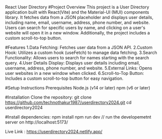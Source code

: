 React User Directory
#Project Overview
This project is a User Directory application built with React(Vite) and the Material-UI (MUI) components library. It fetches data from a JSON placeholder and displays user details, including name, email, username, address, phone number, and website. Users can search for specific users by name, and clicking on a user's website will open it in a new window. Additionally, the project includes a custom scroll-to-top button.

#Features
1.Data Fetching: Fetches user data from a JSON API.
2.Custom Hook: Utilizes a custom hook (useFetch) to manage data fetching.
3.Search Functionality: Allows users to search for names starting with the search query.
4.User Details Display: Displays user details including email, username, address, phone number, and website.
5.External Links: Opens user websites in a new window when clicked.
6.Scroll-to-Top Button: Includes a custom scroll-to-top button for easy navigation.

#Setup Instructions
 Prerequisites
 Node.js (v14 or later)
 npm (v6 or later)

#Installation
 Clone the repository:
 git clone https://github.com/technothakur1987/userdirectory2024.git
 cd userdirectory2024

#Install dependencies:
 npm install
 npm run dev 
 // run the developemetnt server on http://localhost:5173/

 Live Link : https://userdirectory2024.netlify.app/

